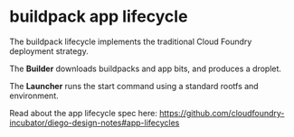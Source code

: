 # buildpack app lifecycle 

The buildpack lifecycle implements the traditional Cloud Foundry deployment
strategy.

The **Builder** downloads buildpacks and app bits, and produces a droplet.

The **Launcher** runs the start command using a standard rootfs and
environment.

Read about the app lifecycle spec here: https://github.com/cloudfoundry-incubator/diego-design-notes#app-lifecycles

